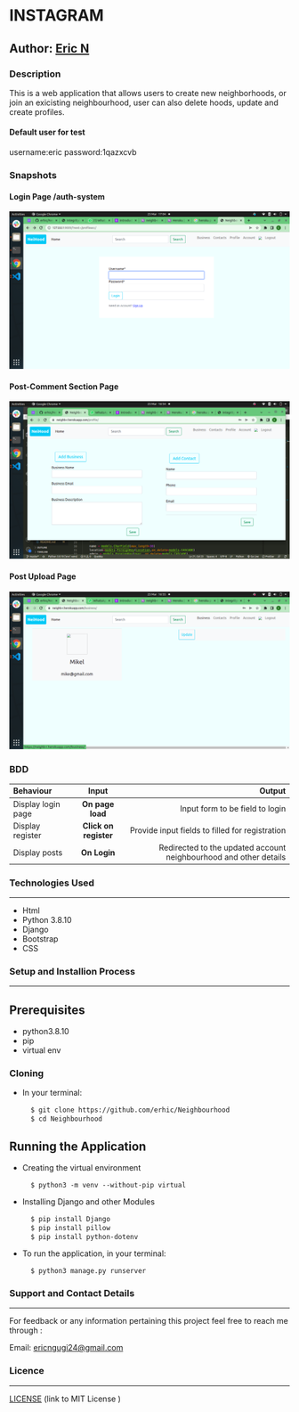 # INSTAGRAM

## Author: [Eric N](https://github.com/erhic/Neighbourhood)

### Description

This is a web application that allows users to create new neighborhoods, or join an exicisting neighbourhood, user can also delete hoods, update and create profiles.

#### Default user for test

username:eric
password:1qazxcvb


### Snapshots
#### Login Page /auth-system
![Screenshot](snapshots/Screen1.png)

#### Post-Comment Section Page
![Screenshot](snapshots/Screen2.png)

#### Post Upload Page
![Screenshot](snapshots/Screen3.png)
### BDD

| Behaviour | Input | Output |
| :---------------- | :---------------: | ------------------: |
| Display login page | **On page load** | Input form to be field to login |
| Display register | **Click on register** | Provide input fields to filled for registration |
| Display posts  | **On Login** |Redirected to the updated account  neighbourhood and other details |


### Technologies Used
----
- Html
- Python 3.8.10
- Django
- Bootstrap
- CSS

### Setup and Installion Process
----
## Prerequisites
* python3.8.10
* pip
* virtual env

### Cloning
* In your terminal:

        $ git clone https://github.com/erhic/Neighbourhood
        $ cd Neighbourhood

## Running the Application
* Creating the virtual environment

        $ python3 -m venv --without-pip virtual
      
        
* Installing Django and other Modules

        $ pip install Django
        $ pip install pillow
        $ pip install python-dotenv
      
       
        




* To run the application, in your terminal:

        $ python3 manage.py runserver


### Support and Contact Details
----
For feedback or any information pertaining this project feel free to reach me through :

Email: ericngugi24@gmail.com

### Licence 
---
 [ LICENSE](LICENSE) 
 (link to MIT License )
